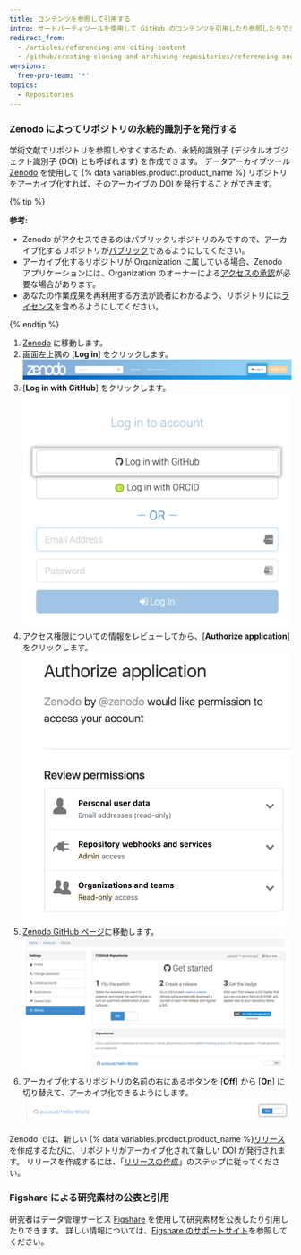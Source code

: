 ```yaml
---
title: コンテンツを参照して引用する
intro: サードパーティツールを使用して GitHub のコンテンツを引用したり参照したりできます。
redirect_from:
  - /articles/referencing-and-citing-content
  - /github/creating-cloning-and-archiving-repositories/referencing-and-citing-content
versions:
  free-pro-team: '*'
topics:
  - Repositories
---
```


### Zenodo によってリポジトリの永続的識別子を発行する

学術文献でリポジトリを参照しやすくするため、永続的識別子 (デジタルオブジェクト識別子 (DOI) とも呼ばれます) を作成できます。 データアーカイブツール [Zenodo](https://zenodo.org/about) を使用して {% data variables.product.product_name %} リポジトリをアーカイブ化すれば、そのアーカイブの DOI を発行することができます。

{% tip %}

**参考:**
- Zenodo がアクセスできるのはパブリックリポジトリのみですので、アーカイブ化するリポジトリが[パブリック](/articles/making-a-private-repository-public)であるようにしてください。
- アーカイブ化するリポジトリが Organization に属している場合、Zenodo アプリケーションには、Organization のオーナーによる[アクセスの承認](/articles/approving-oauth-apps-for-your-organization)が必要な場合があります。
- あなたの作業成果を再利用する方法が読者にわかるよう、リポジトリには[ライセンス](/articles/open-source-licensing)を含めるようにしてください。

{% endtip %}

1. [Zenodo](http://zenodo.org/) に移動します。
2. 画面左上隅の [**Log in**] をクリックします。 ![Zenodo ログインボタン](/assets/images/help/repository/zenodo_login.png)
3. [**Log in with GitHub**] をクリックします。 ![GitHub によって Zenodo へログインする](/assets/images/help/repository/zenodo_login_with_github.png)
4. アクセス権限についての情報をレビューしてから、[**Authorize application**] をクリックします。 ![Zenodo の認証](/assets/images/help/repository/zenodo_authorize.png)
5. [Zenodo GitHub ページ](https://zenodo.org/account/settings/github/)に移動します。 ![Zenodo GitHub ページ](/assets/images/help/repository/zenodo_github_page.png)
6. アーカイブ化するリポジトリの名前の右にあるボタンを [**Off**] から [**On**] に切り替えて、アーカイブ化できるようにします。 ![リポジトリでの Zenodo アーカイブ化の有効化](/assets/images/help/repository/zenodo_toggle_on.png)

Zenodo では、新しい {% data variables.product.product_name %}[リリース](/articles/about-releases/)を作成するたびに、リポジトリがアーカイブ化されて新しい DOI が発行されます。 リリースを作成するには、「[リリースの作成](/articles/creating-releases/)」のステップに従ってください。

### Figshare による研究素材の公表と引用

研究者はデータ管理サービス [Figshare](http://figshare.com) を使用して研究素材を公表したり引用したりできます。 詳しい情報については、[Figshare のサポートサイト](https://knowledge.figshare.com/articles/item/how-to-connect-figshare-with-your-github-account)を参照してください。
